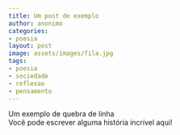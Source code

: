 ```yaml
---
title: Um post de exemplo
author: anonimo
categories:
- poesia
layout: post
image: assets/images/fila.jpg
tags:
- poesia
- sociedade
- reflexao
- pensamento
---
```


Um exemplo de quebra de linha<br>
Você pode escrever alguma história incrível aqui!
